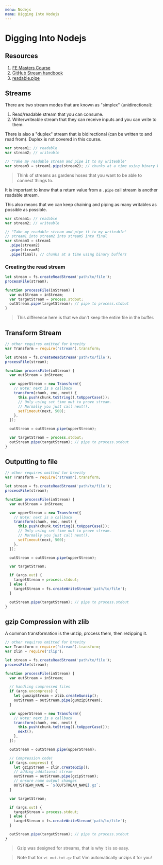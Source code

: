 ```yaml
---
menu: Nodejs
name: Digging Into Nodejs
---
```


# Digging Into Nodejs

## Resources

1. [FE Masters Course](https://frontendmasters.com/courses/digging-into-node/)
2. [GitHub Stream handbook](https://github.com/substack/stream-handbook)
3. [readable.pipe](https://nodejs.org/api/stream.html#stream_readable_pipe_destination_options)

## Streams

There are two stream modes that are known as "simplex" (unidirectional):

1. Read/readable stream that you can consume.
2. Write/writeable stream that they can receive inputs and you can write to them.

There is also a "duplex" stream that is bidirectional (can be written to and read from). Duplex is not covered in this course.

```javascript
var stream1; // readable
var stream2; // writeable

// "Take my readable stream and pipe it to my writeable"
var stream3 = stream1.pipe(stream2); // chunks at a time using binary buffers
```

> Think of streams as gardens hoses that you want to be able to connect things to.

It is important to know that a return value from a `.pipe` call stream is another readable stream.

This also means that we can keep chaining and piping as many writables as possible as possible.

```javascript
var stream1; // readable
var stream2; // writeable

// "Take my readable stream and pipe it to my writeable"
// stream1 into stream2 into stream5 into final
var stream3 = stream1
  .pipe(stream2)
  .pipe(stream5)
  .pipe(final); // chunks at a time using binary buffers
```

### Creating the read stream

```javascript
let stream = fs.createReadStream('path/to/file');
processFile(stream);

function processFile(inStream) {
  var outStream = inStream;
  var targetStream = process.stdout;
  outStream.pipe(targetStream); // pipe to process.stdout
}
```

> This difference here is that we don't keep the entire file in the buffer.

## Transform Stream

```javascript
// other requires omitted for brevity
var Transform = require('stream').transform;

let stream = fs.createReadStream('path/to/file');
processFile(stream);

function processFile(inStream) {
  var outStream = inStream;

  var upperStream = new Transform({
    // Note: next is a callback
    transform(chunk, enc, next) {
      this.push(chunk.toString().toUpperCase());
      // Only using set time out to prove stream.
      // Normally you just call next().
      setTimeout(next, 500);
    },
  });

  outStream = outStream.pipe(upperStream);

  var targetStream = process.stdout;
  outStream.pipe(targetStream); // pipe to process.stdout
}
```

## Outputting to file

```javascript
// other requires omitted for brevity
var Transform = require('stream').transform;

let stream = fs.createReadStream('path/to/file');
processFile(stream);

function processFile(inStream) {
  var outStream = inStream;

  var upperStream = new Transform({
    // Note: next is a callback
    transform(chunk, enc, next) {
      this.push(chunk.toString().toUpperCase());
      // Only using set time out to prove stream.
      // Normally you just call next().
      setTimeout(next, 500);
    },
  });

  outStream = outStream.pipe(upperStream);

  var targetStream;

  if (args.out) {
    targetStream = process.stdout;
  } else {
    targetStream = fs.createWriteStream('path/to/file');
  }

  outStream.pipe(targetStream); // pipe to process.stdout
}
```

## gzip Compression with zlib

A common transformation is the unzip, process them, then rezipping it.

```javascript
// other requires omitted for brevity
var Transform = require('stream').transform;
var zlin = require('zlip');

let stream = fs.createReadStream('path/to/file');
processFile(stream);

function processFile(inStream) {
  var outStream = inStream;

  // handling compressed files
  if (args.uncompress) {
    let gunzipStream = zlib.createGunzip();
    outStream = outStream.pipe(gunzipStream);
  }

  var upperStream = new Transform({
    // Note: next is a callback
    transform(chunk, enc, next) {
      this.push(chunk.toString().toUpperCase());
      next();
    },
  });

  outStream = outStream.pipe(upperStream);

  // Compression code!
  if (args.compress) {
    let gzipStream = zlin.createGzip();
    // adding additional stream
    outStream = outStream.pipe(gzipStream);
    // ensure name output changes
    OUTSTREAM_NAME = `${OUTSTREAM_NAME}.gz`;
  }

  var targetStream;

  if (args.out) {
    targetStream = process.stdout;
  } else {
    targetStream = fs.createWriteStream('path/to/file');
  }

  outStream.pipe(targetStream); // pipe to process.stdout
}
```

> Gzip was designed for streams, that is why it is so easy.

> Note that for `vi out.txt.gz` that Vim automatically unzips it for you!
